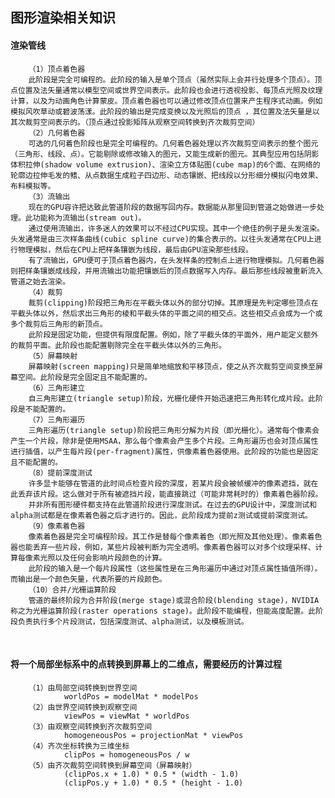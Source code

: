 ## 图形渲染相关知识

#### 渲染管线

        （1）顶点着色器
        此阶段是完全可编程的。此阶段的输入是单个顶点（虽然实际上会并行处理多个顶点）。顶点位置及法矢量通常以模型空间或世界空间表示。此阶段也会进行透视投影、每顶点光照及纹理计算，以及为动画角色计算蒙皮。顶点着色器也可以通过修改顶点位置来产生程序式动画。例如模拟风吹草动或碧波荡漾。此阶段的输出是完成变换以及光照后的顶点 ，其位置及法矢量是以其次裁剪空间表示的。（顶点通过投影矩阵从观察空间转换到齐次裁剪空间）
        （2）几何着色器
        可选的几何着色阶段也是完全可编程的。几何着色器处理以齐次裁剪空间表示的整个图元（三角形、线段、点）。它能剔除或修改输入的图元，又能生成新的图元。其典型应用包括阴影体积拉伸(shadow volume extrusion)、渲染立方体贴图(cube map)的6个面、在网络的轮廓边拉伸毛发的鳍、从点数据生成粒子四边形、动态镶嵌、把线段以分形细分模拟闪电效果、布料模拟等。
        （3）流输出
        现在的GPU容许把达致此管道阶段的数据写回内存。数据能从那里回到管道之始做进一步处理。此功能称为流输出(stream out)。
        通过使用流输出，许多迷人的效果可以不经过CPU实现。其中一个绝佳的例子是头发渲染。头发通常是由三次样条曲线(cubic spline curve)的集合表示的。以往头发通常在CPU上进行物理模拟，然后在CPU上把样条镶嵌为线段，最后由GPU渲染那些线段。
        有了流输出，GPU便可于顶点着色器内，在头发样条的控制点上进行物理模拟。几何着色器则把样条镶嵌成线段，并用流输出功能把镶嵌后的顶点数据写入内存。最后那些线段被重新流入管道之始去渲染。
        （4）裁剪
        裁剪(clipping)阶段把三角形在平截头体以外的部分切掉。其原理是先判定哪些顶点在平截头体以外，然后求出三角形的棱和平截头体的平面之间的相交点。这些相交点会成为一个或多个裁剪后三角形的新顶点。
        此阶段是固定功能，但提供有限度配置。例如，除了平截头体的平面外，用户能定义额外的裁剪平面。此阶段也能配置剔除完全在平截头体以外的三角形。
        （5）屏幕映射
        屏幕映射(screen mapping)只是简单地缩放和平移顶点，使之从齐次裁剪空间变换至屏幕空间。此阶段是完全固定且不能配置的。
        （6）三角形建立
        自三角形建立(triangle setup)阶段，光栅化硬件开始迅速把三角形转化成片段。此阶段是不能配置的。
        （7）三角形遍历
        三角形遍历(triangle setup)阶段把三角形分解为片段（即光栅化）。通常每个像素会产生一个片段，除非是使用MSAA，那么每个像素会产生多个片段。三角形遍历也会对顶点属性进行插值，以产生每片段(per-fragment)属性，供像素着色器使用。此阶段的功能也是固定且不能配置的。
        （8）提前深度测试
        许多显卡能够在管道的此时间点检查片段的深度，若某片段会被帧缓冲的像素遮挡，就在此丢弃该片段。这么做对于所有被遮挡片段，能直接跳过（可能非常耗时的）像素着色器阶段。
        并非所有图形硬件都支持在此管道阶段进行深度测试。在过去的GPU设计中，深度测试和alpha测试都是在像素着色器之后才进行的。因此，此阶段成为提前z测试或提前深度测试。
        （9）像素着色器
        像素着色器是完全可编程阶段。其工作是替每个像素着色（即光照及其他处理）。像素着色器也能丢弃一些片段，例如，某些片段被判断为完全透明。像素着色器可以对多个纹理采样、计算每像素光照以及任何会影响片段颜色的计算。
        此阶段的输入是一个每片段属性（这些属性是在三角形遍历中通过对顶点属性插值所得）。而输出是一个颜色矢量，代表所要的片段颜色。
        （10）合并/光栅运算阶段
        管道的最终阶段为合并阶段(merge stage)或混合阶段(blending stage)，NVIDIA称之为光栅运算阶段(raster operations stage)。此阶段不能编程，但能高度配置。此阶段负责执行多个片段测试，包括深度测试、alpha测试，以及模板测试。

<br>

#### 将一个局部坐标系中的点转换到屏幕上的二维点，需要经历的计算过程

        （1）由局部空间转换到世界空间
                worldPos = modelMat * modelPos
        （2）由世界空间转换到观察空间
                viewPos = viewMat * worldPos
        （3）由观察空间转换到齐次裁剪空间
                homogeneousPos = projectionMat * viewPos
        （4）齐次坐标转换为三维坐标
                clipPos = homogeneousPos / w
        （5）由齐次裁剪空间转换到屏幕空间（屏幕映射）
                (clipPos.x + 1.0) * 0.5 * (width - 1.0)
                (clipPos.y + 1.0) * 0.5 * (height - 1.0)





